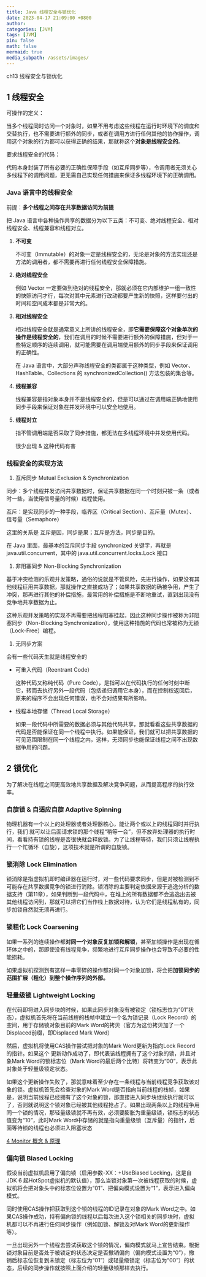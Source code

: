 ```yaml
---
title: Java 线程安全与锁优化
date: 2023-04-17 21:09:00 +0800
author: 
categories: [JVM]
tags: [JVM]
pin: false
math: false
mermaid: true
media_subpath: /assets/images/
---
```


ch13 线程安全与锁优化

## 1 线程安全

可操作的定义：

当多个线程同时访问一个对象时，如果不用考虑这些线程在运行时环境下的调度和交替执行，也不需要进行额外的同步，或者在调用方进行任何其他的协作操作，调用这个对象的行为都可以获得正确的结果，那就称这个**对象是线程安全的**。

要求线程安全的代码：

代码本身封装了所有必要的正确性保障手段（如互斥同步等），令调用者无须关心多线程下的调用问题，更无需自己实现任何措施来保证多线程环境下的正确调用。

### Java 语言中的线程安全

前提：**多个线程之间存在共享数据访问为前提**

把 Java 语言中各种操作共享的数据分为以下五类：不可变、绝对线程安全、相对线程安全、线程兼容和线程对立。

1. **不可变**
    
    不可变（Immutable）的对象一定是线程安全的，无论是对象的方法实现还是方法的调用者，都不需要再进行任何线程安全保障措施。
    
2. **绝对线程安全**
    
    例如 Vector 一定要做到绝对的线程安全，那就必须在它内部维护一组一致性的快照访问才行，每次对其中元素进行改动都要产生新的快照，这样要付出的时间和空间成本都是非常大的。
    
3. **相对线程安全**
    
    相对线程安全就是通常意义上所讲的线程安全，即**它需要保障这个对象单次的操作是线程安全的**，我们在调用的时候不需要进行额外的保障措施，但对于一些特定顺序的连续调用，就可能需要在调用端使用额外的同步手段来保证调用的正确性。
    
    在 Java 语言中，大部分声称线程安全的类都属于这种类型，例如 Vector、HashTable、Collections 的 synchronizedCollection() 方法包装的集合等。
    
4. **线程兼容**
    
    线程兼容是指对象本身并不是线程安全的，但是可以通过在调用端正确地使用同步手段来保证对象在并发环境中可以安全地使用。
    
5. **线程对立**
    
    指不管调用端是否采取了同步措施，都无法在多线程环境中并发使用代码。
    
    很少出现 & 这种代码有害
    

### 线程安全的实现方法

1. 互斥同步 Mutual Exclusion & Synchronization

同步：多个线程并发访问共享数据时，保证共享数据在同一个时刻只被一条（或者时一些，当使用信号量的时候）线程使用。

互斥：是实现同步的一种手段，临界区（Critical Section）、互斥量（Mutex）、信号量（Semaphore）

这里的关系是 互斥是因，同步是果；互斥是方法，同步是目的。

在 Java 里面，最基本的互斥同步手段 synchronized 关键字，再就是 java.util.concurrent，其中的 java.util.concurrent.locks.Lock 接口

1. 非阻塞同步 Non-Blocking Synchronization

基于冲突检测的乐观并发策略，通俗的说就是不管风险，先进行操作，如果没有其他线程征用共享数据，那就操作之直接成功了；如果共享数据的确被争用，产生了冲突，那再进行其他的补偿措施，最常用的补偿措施是不断地重试，直到出现没有竞争地共享数据为止。

这种乐观并发策略的实现不再需要把线程阻塞挂起，因此这种同步操作被称为非阻塞同步（Non-Blocking Synchronization），使用这种措施的代码也常被称为无锁（Lock-Free）编程。

1. 无同步方案

会有一些代码天生就是线程安全的

- 可重入代码（Reentrant Code）
    
    这种代码又称纯代码（Pure Code），是指可以在代码执行的任何时刻中断它，转而去执行另外一段代码（包括递归调用它本身），而在控制权返回后，原来的程序不会出现任何错误，也不会对结果有所影响。
    
- 线程本地存储（Thread Local Storage）
    
    如果一段代码中所需要的数据必须与其他代码共享，那就看看这些共享数据的代码是否能保证在同一个线程中执行。如果能保证，我们就可以把共享数据的可见范围限制在同一个线程之内，这样，无须同步也能保证线程之间不出现数据争用的问题。
    

## 2 锁优化

为了解决在线程之间更高效地共享数据及解决竞争问题，从而提高程序的执行效率。

### 自旋锁 & 自适应自旋 Adaptive Spinning

物理机器有一个以上的处理器或者处理器核心，能让两个或以上的线程同时并行执行，我们
就可以让后面请求锁的那个线程“稍等一会”，但不放弃处理器的执行时间，看看持有锁的线程是否很快就会释放锁。为了让线程等待，我们只须让线程执行一个忙循环（自旋），这项技术就是所谓的自旋锁。

### 锁消除 Lock Elimination

锁消除是指虚拟机即时编译器在运行时，对一些代码要求同步，但是对被检测到不可能存在共享数据竞争的锁进行消除。锁消除的主要判定依据来源于逃逸分析的数据支持（第11章），如果判断到一段代码中，在堆上的所有数据都不会逃逸出去被其他线程访问到，那就可以把它们当作栈上数据对待，认为它们是线程私有的，同步加锁自然就无须再进行。

### 锁粗化 Lock Coarsening

如果一系列的连续操作都**对同一个对象反复加锁和解锁**，甚至加锁操作是出现在循环体之中的，那即使没有线程竞争，频繁地进行互斥同步操作也会导致不必要的性能损耗。

如果虚拟机探测到有这样一串零碎的操作都对同一个对象加锁，将会把**加锁同步的范围扩展（粗化）到整个操作序列的外部。**

### 轻量级锁 Lightweight Locking

在代码即将进入同步块的时候，如果此同步对象没有被锁定（锁标志位为“01”状态），虚拟机首先将在当前线程的栈帧中建立一个名为锁记录（Lock Record）的空间，用于存储锁对象目前的Mark Word的拷贝（官方为这份拷贝加了一个Displaced前缀，即Displaced Mark Word）

然后，虚拟机将使用CAS操作尝试把对象的Mark Word更新为指向Lock Record的指针。如果这个
更新动作成功了，即代表该线程拥有了这个对象的锁，并且对象Mark Word的锁标志位（Mark Word的最后两个比特）将转变为“00”，表示此对象处于轻量级锁定状态。

如果这个更新操作失败了，那就意味着至少存在一条线程与当前线程竞争获取该对象的锁。虚拟机首先会检查对象的Mark Word是否指向当前线程的栈帧，如果是，说明当前线程已经拥有了这个对象的锁，那直接进入同步块继续执行就可以了，否则就说明这个锁对象已经被其他线程抢占了。如果出现两条以上的线程争用同一个锁的情况，那轻量级锁就不再有效，必须要膨胀为重量级锁，锁标志的状态值变为“10”，此时Mark Word中存储的就是指向重量级锁（互斥量）的指针，后面等待锁的线程也必须进入阻塞状态

[4 Monitor 概念 & 原理](https://www.notion.so/4-Monitor-03a01a9f422549bcb64eab5a93fa7c28?pvs=21) 

### 偏向锁 Biased Locking

假设当前虚拟机启用了偏向锁（启用参数-XX：+UseBiased Locking，这是自 JDK 6 起HotSpot虚拟机的默认值），那么当锁对象第一次被线程获取的时候，虚拟机将会把对象头中的标志位设置为“01”、把偏向模式设置为“1”，表示进入偏向模式。

同时使用CAS操作把获取到这个锁的线程的ID记录在对象的Mark Word之中。如果CAS操作成功，持有偏向锁的线程以后每次进入这个锁相关的同步块时，虚拟机都可以不再进行任何同步操作（例如加锁、解锁及对Mark Word的更新操作等）。

一旦出现另外一个线程去尝试获取这个锁的情况，偏向模式就马上宣告结束。根据锁对象目前是否处于被锁定的状态决定是否撤销偏向（偏向模式设置为“0”），撤销后标志位恢复到未锁定（标志位为“01”）或轻量级锁定（标志位为“00”）的状态，后续的同步操作就按照上面介绍的轻量级锁那样去执行。